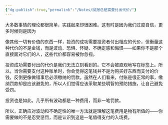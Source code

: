 ```yaml
---
{"dg-publish":true,"permalink":"/Notes/回报总是需要付出代价/"}
---
```



大多数事情的理论都很简单，实践起来却很困难。这有时是因为我们过度自信，更多时候则是因为

像其他一切有价值的东西一样，投资的成功需要投资者付出相应的代价，但衡量这种代价的不是金钱，而是波动、恐惧、怀疑、不确定感和悔恨——如果你不是那个直接面对它们的人，这些代价都容易被你忽视。

投资成功需要付出的代价是我们无法立刻看到的。它不会被直观地写在标签上。所以，当你需要支付这种账单时，你会觉得这笔钱并不是为购买好东西而支付的价钱，反倒更像做错事后必须缴纳的罚款。虽然在人们看来，付账是很正常的事，缴纳罚款却是应该避免的，所以人们觉得应该采取某些明智的预防措施，让自己避免受罚。

投资也是如此。几乎所有波动都是一种费用，而非一笔罚款。

所以，正确应对波动和不确定性的唯一方法就是理解这笔费用是物有所值的——你需要做的不是忍受惩罚，而是认识到这是一笔值得支付的入场费。
